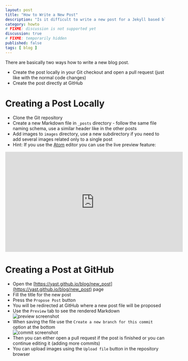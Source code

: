 ```yaml
---
layout: post
title: "How to Write a New Post"
description: "Is it difficult to write a new post for a Jekyll based blog?"
category: howto
# FIXME: discussion is not supported yet
discussion: true
# FIXME: temporarily hidden
published: false
tags: [ blog ]
---
```


There are basically two ways how to write a new blog post.

- Create the post locally in your Git checkout and open a pull request (just like with the normal code changes)
- Create the post directly at GitHub

# Creating a Post Locally

- Clone the Git repository
- Create a new Markdown file in `_posts` directory - follow the same file naming schema,
  use a similar header like in the other posts
- Add images to `images` directory, use a new subdirectory if you need to add
  several images related only to a single post
- Hint: If you use the [Atom](https://atom.io/) editor you can use the live preview feature:
<iframe width="560" height="315" src="https://www.youtube.com/embed/5fZ9SlUoOqQ" frameborder="0" allowfullscreen></iframe>

# Creating a Post at GitHub

- Open the [https://yast.github.io/blog/new_post](https://yast.github.io/blog/new_post) page
- Fill the title for the new post
- Press the `Propose Post` button
- You will be redirected at GitHub where a new post file will be proposed
- Use the `Preview` tab to see the rendered Markdown  
  ![preview screenshot]({{site.baseurl}}/images/new-post/preview.png)
- When saving the file use the `Create a new branch for this commit` option at the bottom  
  ![commit screenshot]({{site.baseurl}}/images/new-post/commit.png)
- Then you can either open a pull request if the post is finished or you can
  continue editing it (adding more commits)
- You can upload images using the `Upload file` button in the repository browser
